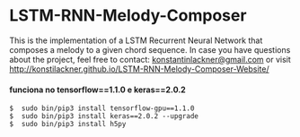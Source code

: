 # LSTM-RNN-Melody-Composer
This is the implementation of a LSTM Recurrent Neural Network that composes a melody to a given chord sequence.
In case you have questions about the project, feel free to contact: konstantinlackner@gmail.com or visit http://konstilackner.github.io/LSTM-RNN-Melody-Composer-Website/


#### funciona no tensorflow==1.1.0 e keras==2.0.2

    $  sudo bin/pip3 install tensorflow-gpu==1.1.0
    $  sudo bin/pip3 install keras==2.0.2 --upgrade
    $  sudo bin/pip3 install h5py
